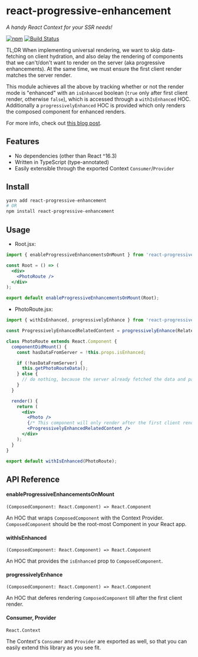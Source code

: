 # react-progressive-enhancement
_A handy React Context for your SSR needs!_

<a href="https://www.npmjs.org/package/react-progressive-enhancement"><img src="https://img.shields.io/npm/v/react-progressive-enhancement.svg" alt="npm"></a>
[![Build Status](https://travis-ci.com/unsplash/react-progressive-enhancement.svg?branch=master)](https://travis-ci.com/unsplash/react-progressive-enhancement)

TL;DR When implementing universal rendering, we want to skip data-fetching on client hydration, and also delay the rendering of components that we can't/don't want to render on the server (aka progressive enhancements). At the same time, we must ensure the first client render matches the server render.

This module achieves all the above by tracking whether or not the render mode is "enhanced" with an `isEnhanced` boolean (`true` only after first client render, otherwise `false`), which is accessed through a `withIsEnhanced` HOC. Additionally a `progressivelyEnhanced` HOC is provided which only renders the composed component for enhanced renders.

For more info, check out [this blog post](https://medium.com/@samijaber/react-progressive-enhancement-a-handy-react-context-for-your-ssr-conditional-rendering-needs-904f689768cf).

## Features

* No dependencies (other than React ^16.3)
* Written in TypeScript (type-annotated)
* Easily extensible through the exported Context `Consumer`/`Provider`

## Install

```bash
yarn add react-progressive-enhancement
# OR
npm install react-progressive-enhancement
```

## Usage

* Root.jsx:

```jsx
import { enableProgressiveEnhancementsOnMount } from 'react-progressive-enhancement';

const Root = () => (
  <div>
    <PhotoRoute />
  </div>
);

export default enableProgressiveEnhancementsOnMount(Root);
```


* PhotoRoute.jsx:

```jsx
import { withIsEnhanced, progressivelyEnhance } from 'react-progressive-enhancement';

const ProgressivelyEnhancedRelatedContent = progressivelyEnhance(RelatedContent);

class PhotoRoute extends React.Component {
  componentDidMount() {
    const hasDataFromServer = !this.props.isEnhanced;

    if (!hasDataFromServer) {
      this.getPhotoRouteData();
    } else {
      // do nothing, because the server already fetched the data and passed it to the client.
    }
  }

  render() {
    return (
      <div>
        <Photo />
        {/* This component will only render after the first client render */}
        <ProgressivelyEnhancedRelatedContent />
      </div>
    );
  }
}

export default withIsEnhanced(PhotoRoute);
```

## API Reference

#### enableProgressiveEnhancementsOnMount
```tsx
(ComposedComponent: React.Component) => React.Component
```

An HOC that wraps `ComposedComponent` with the Context Provider. `ComposedComponent` should be the root-most Component in your React app.

#### withIsEnhanced
```tsx
(ComposedComponent: React.Component) => React.Component
```

An HOC that provides the `isEnhanced` prop to `ComposedComponent`.

#### progressivelyEnhance
```tsx
(ComposedComponent: React.Component) => React.Component
```

An HOC that deferes rendering `ComposedComponent` till after the first client render.

#### Consumer, Provider
```tsx
React.Context
```

The Context's `Consumer` and `Provider` are exported as well, so that you can easily extend this library as you see fit.
